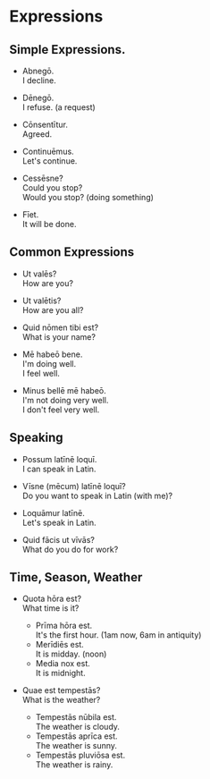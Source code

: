 # Expressions

## Simple Expressions.

- Abnegō.<br> I decline.

- Dēnegō.<br> I refuse. (a request)

- Cōnsentītur.<br>Agreed.

- Continuēmus.<br>Let's continue.

- Cessēsne?<br>Could you stop?<br>Would you stop? (doing something)

- Fīet.<br>It will be done.

## Common Expressions

- Ut valēs?<br>How are you? 

- Ut valētis?<br>How are you all?

- Quid nōmen tibi est?<br>What is your name?

- Mē habeō bene.<br>I'm doing well.<br>I feel well.

- Minus bellē mē habeō.<br>I'm not doing very well.<br>I don't feel very well.

## Speaking

- Possum latīnē loquī.<br>I can speak in Latin.

- Vīsne (mēcum) latīnē loquī?<br>Do you want to speak in Latin (with me)?

- Loquāmur latīnē.<br> Let's speak in Latin.

- Quid fācis ut vīvās?<br>What do you do for work?<br>

## Time, Season, Weather

- Quota hōra est?<br>What time is it?
  - Prīma hōra est.<br>It's the first hour. (1am now, 6am in antiquity)
  - Merīdiēs est.<br>It is midday. (noon)
  - Media nox est.<br>It is midnight.

- Quae est tempestās?<br>What is the weather?
  - Tempestās nūbila est.<br>The weather is cloudy.
  - Tempestās aprīca est.<br>The weather is sunny.
  - Tempestās pluviōsa est.<br> The weather is rainy.